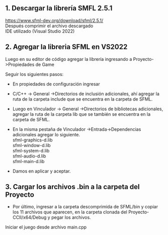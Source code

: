 ## 1. Descargar la librería SMFL 2.5.1</br>
https://www.sfml-dev.org/download/sfml/2.5.1/ </br>
Después comprimir el archivo descargado</br>
IDE utilizado (Visual Studio 2022)</br>
## 2. Agregar la libreria SFML en VS2022
Luego en su editor de código agregar la librería ingresando a Proyecto->Propiedades de Game

Seguir los siguientes pasos:

-	En propiedades de configuración ingresar</br>
-	C/C++ -> General ->Directorios de inclusión adicionales, ahí agregar la  ruta de la carpeta include que se encuentra en la carpeta de SFML.</br>
-	Luego en Vinculador -> General ->Directorios de bibliotecas adicionales, agregar la ruta de la carpeta lib que se también se encuentra en la carpeta de SFML.</br>
-	En la misma pestaña de Vinculador ->Entrada->Dependencias adicionales agregar lo siguiente.</br>
sfml-graphics-d.lib</br>
sfml-window-d.lib</br>
sfml-system-d.lib</br>
sfml-audio-d.lib</br>
sfml-main-d.lib</br>

-	Damos en aplicar y aceptar.</br>

## 3. Cargar los archivos .bin a la carpeta del Proyecto
-	Por último, ingresar a la carpeta descomprimida de SFML/bin y copiar los 11 archivos que aparecen, en la carpeta clonada del Proyecto-CCII/x64/Debug y pegar los archivos.</br>

Iniciar el juego desde archivo main.cpp